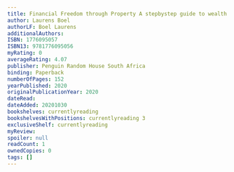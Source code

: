 ```yaml
---
title: Financial Freedom through Property A stepbystep guide to wealth creation
author: Laurens Boel
authorLF: Boel Laurens
additionalAuthors: 
ISBN: 1776095057
ISBN13: 9781776095056
myRating: 0
averageRating: 4.07
publisher: Penguin Random House South Africa
binding: Paperback
numberOfPages: 152
yearPublished: 2020
originalPublicationYear: 2020
dateRead: 
dateAdded: 20201030
bookshelves: currentlyreading
bookshelvesWithPositions: currentlyreading 3
exclusiveShelf: currentlyreading
myReview: 
spoiler: null
readCount: 1
ownedCopies: 0
tags: []
---
```


